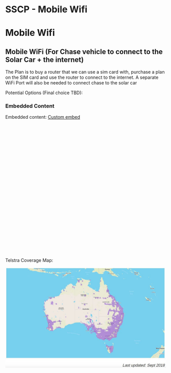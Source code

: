 # SSCP - Mobile Wifi

# Mobile Wifi

## Mobile WiFi (For Chase vehicle to connect to the Solar Car + the internet)

[](#h.xdt1p5vskdr5)

The Plan is to buy a router that we can use a sim card with, purchase a plan on the SIM card and use the router to connect to the internet. A separate WiFi Port will also be needed to connect chase to the solar car

Potential Options (Final choice TBD):

### Embedded Content

Embedded content: [Custom embed]()

<iframe width="100%" height="400" src="" frameborder="0"></iframe>

Telstra Coverage Map:

![](../../../../assets/image_1b8c5a6773.jpg)

